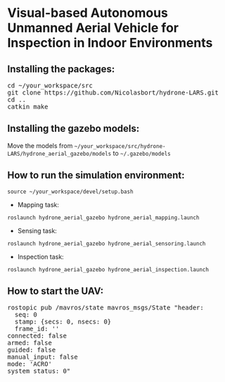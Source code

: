 # Visual-based Autonomous Unmanned Aerial Vehicle for Inspection in Indoor Environments

## Installing the packages:

<pre>
cd ~/your_workspace/src
git clone https://github.com/Nicolasbort/hydrone-LARS.git
cd ..
catkin_make
</pre>


## Installing the gazebo models:


Move the models from `~/your_workspace/src/hydrone-LARS/hydrone_aerial_gazebo/models` to `~/.gazebo/models`


## How to run the simulation environment:

`source ~/your_workspace/devel/setup.bash`

* Mapping task:

`roslaunch hydrone_aerial_gazebo hydrone_aerial_mapping.launch`

* Sensing task:

`roslaunch hydrone_aerial_gazebo hydrone_aerial_sensoring.launch`

* Inspection task:

`roslaunch hydrone_aerial_gazebo hydrone_aerial_inspection.launch`

## How to start the UAV:

<pre>
rostopic pub /mavros/state mavros_msgs/State "header:
  seq: 0
  stamp: {secs: 0, nsecs: 0}
  frame_id: ''
connected: false
armed: false
guided: false
manual_input: false
mode: 'ACRO'
system_status: 0"
</pre>

